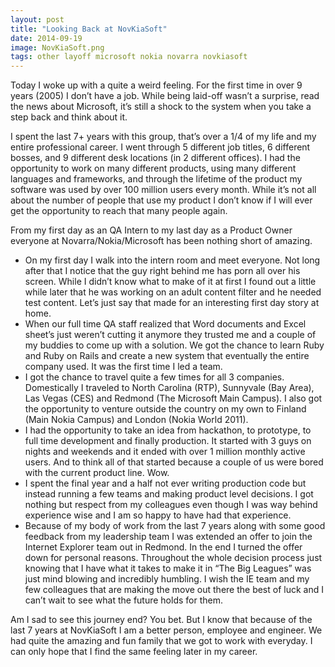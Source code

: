 ```yaml
---
layout: post
title: "Looking Back at NovKiaSoft"
date: 2014-09-19
image: NovKiaSoft.png
tags: other layoff microsoft nokia novarra novkiasoft
---
```


Today I woke up with a quite a weird feeling. For the first time in over 9 years (2005) I don’t have a job. While being laid-off wasn’t a surprise, read the news about Microsoft, it’s still a shock to the system when you take a step back and think about it.

I spent the last 7+ years with this group, that’s over a 1/4 of my life and my entire professional career. I went through 5 different job titles, 6 different bosses, and 9 different desk locations (in 2 different offices). I had the opportunity to work on many different products, using many different languages and frameworks, and through the lifetime of the product my software was used by over 100 million users every month. While it’s not all about the number of people that use my product I don’t know if I will ever get the opportunity to reach that many people again.

From my first day as an QA Intern to my last day as a Product Owner everyone at Novarra/Nokia/Microsoft has been nothing short of amazing.

- On my first day I walk into the intern room and meet everyone. Not long after that I notice that the guy right behind me has porn all over his screen. While I didn’t know what to make of it at first I found out a little while later that he was working on an adult content filter and he needed test content. Let’s just say that made for an interesting first day story at home.
- When our full time QA staff realized that Word documents and Excel sheet’s just weren’t cutting it anymore they trusted me and a couple of my buddies to come up with a solution. We got the chance to learn Ruby and Ruby on Rails and create a new system that eventually the entire company used. It was the first time I led a team.
- I got the chance to travel quite a few times for all 3 companies. Domestically I traveled to North Carolina (RTP), Sunnyvale (Bay Area), Las Vegas (CES) and Redmond (The Microsoft Main Campus). I also got the opportunity to venture outside the country on my own to Finland (Main Nokia Campus) and London (Nokia World 2011).
- I had the opportunity to take an idea from hackathon, to prototype, to full time development and finally production. It started with 3 guys on nights and weekends and it ended with over 1 million monthly active users. And to think all of that started because a couple of us were bored with the current product line. Wow.
- I spent the final year and a half not ever writing production code but instead running a few teams and making product level decisions. I got nothing but respect from my colleagues even though I was way behind experience wise and I am so happy to have had that experience.
- Because of my body of work from the last 7 years along with some good feedback from my leadership team I was extended an offer to join the Internet Explorer team out in Redmond. In the end I turned the offer down for personal reasons. Throughout the whole decision process just knowing that I have what it takes to make it in “The Big Leagues” was just mind blowing and incredibly humbling. I wish the IE team and my few colleagues that are making the move out there the best of luck and I can’t wait to see what the future holds for them.

Am I sad to see this journey end? You bet. But I know that because of the last 7 years at NovKiaSoft I am a better person, employee and engineer. We had quite the amazing and fun family that we got to work with everyday. I can only hope that I find the same feeling later in my career.

